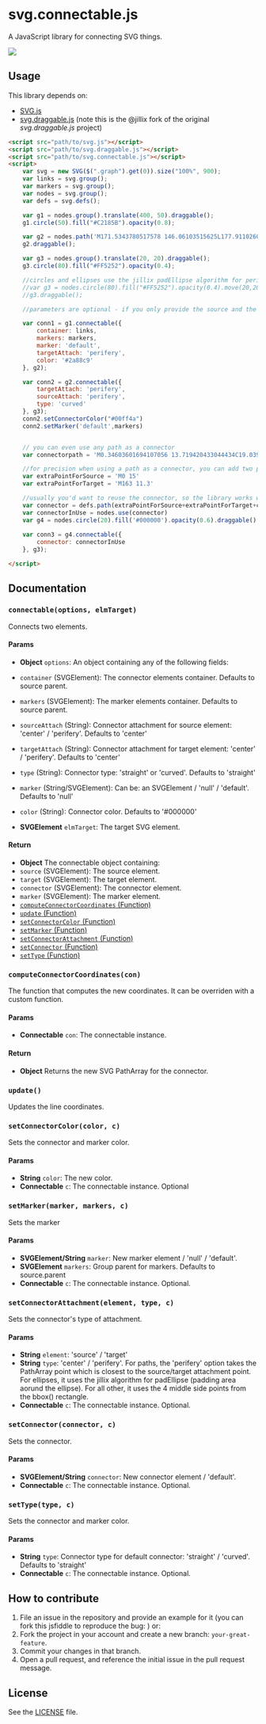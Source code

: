 svg.connectable.js
==================
A JavaScript library for connecting SVG things.

![](/connectable.png)

## Usage

This library depends on:

 - [SVG.js](https://github.com/wout/svg.js)
 - [svg.draggable.js](https://github.com/jillix/svg.draggable.js) (note this is the @jillix fork of the original *svg.draggable.js* project)

```html
<script src="path/to/svg.js"></script>
<script src="path/to/svg.draggable.js"></script>
<script src="path/to/svg.connectable.js"></script>
<script>
    var svg = new SVG($(".graph").get(0)).size("100%", 900);
    var links = svg.group();
    var markers = svg.group();
    var nodes = svg.group();
    var defs = svg.defs();

    var g1 = nodes.group().translate(400, 50).draggable();
    g1.circle(50).fill("#C2185B").opacity(0.8);

    var g2 = nodes.path('M171.5343780517578 146.06103515625L177.91102600097656 126.95043182373047L192.97349548339844 113.02484130859375L211.7304229736328 104.78312683105469L231.62428283691406 100.80436706542969L252.0863494873047 100.80436706542969L272.2646484375 104.78312683105469L291.021484375 113.02484130859375L306.0840148925781 126.95043182373047L312.33636474609375 145.99163818359375L306.0840148925781 165.3169708251953L291.021484375 178.95843505859375L272.2646484375 187.48428344726562L252.0863494873047 191.46316528320312L231.62428283691406 191.46316528320312L211.7304229736328 187.48428344726562L192.97349548339844 178.95843505859375L177.91102600097656 165.3169708251953L171.5343780517578 146.06103515625Z').fill("#E91E63").opacity(0.6)
    g2.draggable();

    var g3 = nodes.group().translate(20, 20).draggable();
    g3.circle(80).fill("#FF5252").opacity(0.4);

    //circles and ellipses use the jillix padEllipse algorithm for perifery points. Try it out with g3 without the container group:
    //var g3 = nodes.circle(80).fill("#FF5252").opacity(0.4).move(20,20);
    //g3.draggable();

    //parameters are optional - if you only provide the source and the target, you will get a straight path connecting the two elements' centers, with no marker(arrow), black ('#000000') color.

    var conn1 = g1.connectable({
        container: links,
        markers: markers,
        marker: 'default',
        targetAttach: 'perifery',
        color: '#2a88c9'
    }, g2);

    var conn2 = g2.connectable({
        targetAttach: 'perifery',
        sourceAttach: 'perifery',
        type: 'curved'
    }, g3);
    conn2.setConnectorColor("#00ff4a")
    conn2.setMarker('default',markers)


    // you can even use any path as a connector
    var connectorpath = 'M0.34603601694107056 13.719420433044434C19.039979934692383 13.31098747253418 43.52296447753906 16.02077865600586 30.993101119995117 -6.703379154205322C36.599334716796875 -11.906962394714355 57.15462112426758 1.2759649753570557 62.7608528137207 6.479549884796143C99.10176849365234 6.479549884796143 101.08106231689453 -10.086503982543945 162.15802001953125 11.319366455078125C96.03795623779297 31.165008544921875 100.22242736816406 19.279720306396484 63.88154983520508 19.279720306396484C63.88154983520508 19.279720306396484 48.56324005126953 33.8869514465332 33.84909439086914 36.53312301635742C41.52180480957031 11.509580612182617 18.957279205322266 16.413288116455078 0.4546089470386505 17.141387939453125Z '

    //for precision when using a path as a connector, you can add two points for using as source and target attachment points. If not, the default will be bbox().x+bbox().width/2, bbox().y for source  and be bbox().x+bbox().width/2, bbox().y2 (connector's bbox)
    var extraPointForSource = 'M0 15'
    var extraPointForTarget = 'M163 11.3'

    //usually you'd want to reuse the connector, so the library works with elements initialized through use()
    var connector = defs.path(extraPointForSource+extraPointForTarget+connectorpath).fill('#00ff4a').opacity(0.8)
    var connectorInUse = nodes.use(connector)
    var g4 = nodes.circle(20).fill('#000000').opacity(0.6).draggable()
    
    var conn3 = g4.connectable({
        connector: connectorInUse
    }, g3);

</script>
```

## Documentation

### `connectable(options, elmTarget)`
Connects two elements.

#### Params
- **Object** `options`: An object containing any of the following fields:
 - `container` (SVGElement): The connector elements container. Defaults to source parent.
 - `markers` (SVGElement): The marker elements container. Defaults to source parent.
 - `sourceAttach` (String): Connector attachment for source element: 'center' / 'perifery'. Defaults to 'center'
 - `targetAttach` (String): Connector attachment for target element: 'center' / 'perifery'. Defaults to 'center'
 - `type` (String): Connector type: 'straight' or 'curved'. Defaults to 'straight'
 - `marker` (String/SVGElement): Can be: an SVGElement / 'null' / 'default'. Defaults to 'null'
 - `color` (String): Connector color. Defaults to '#000000'

- **SVGElement** `elmTarget`: The target SVG element.

#### Return
- **Object** The connectable object containing:
 - `source` (SVGElement): The source element.
 - `target` (SVGElement): The target element.
 - `connector` (SVGElement): The connector element.
 - `marker` (SVGElement): The marker element.
 - [`computeConnectorCoordinates` (Function)](#computeconnectorcoordinatescon)
 - [`update` (Function)](#update)
 - [`setConnectorColor` (Function)](#setconnectorcolorcolor-c)
 - [`setMarker` (Function)](#setmarker)
 - [`setConnectorAttachment` (Function)](#setconnectorattachment)
 - [`setConnector` (Function)](#setconnector)
 - [`setType` (Function)](#settype)

### `computeConnectorCoordinates(con)`
The function that computes the new coordinates.
It can be overriden with a custom function.

#### Params
- **Connectable** `con`: The connectable instance.

#### Return
- **Object** Returns the new SVG PathArray for the connector.

### `update()`
Updates the line coordinates.

### `setConnectorColor(color, c)`
Sets the connector and marker color.

#### Params
- **String** `color`: The new color.
- **Connectable** `c`: The connectable instance. Optional

### `setMarker(marker, markers, c)`
Sets the marker

#### Params
- **SVGElement/String** `marker`: New marker element / 'null' / 'default'.
- **SVGElement** `markers`: Group parent for markers. Defaults to source.parent
- **Connectable** `c`: The connectable instance. Optional.

### `setConnectorAttachment(element, type, c)`
Sets the connector's type of attachment.

#### Params
- **String** `element`: 'source' / 'target'
- **String** `type`: 'center' / 'perifery'. For paths, the 'perifery' option takes the PathArray point which is closest to the source/target attachment point. For ellipses, it uses the jillix algorithm for padEllipse (padding area aorund the ellipse). For all other, it uses the 4 middle side points from the bbox() rectangle.
- **Connectable** `c`: The connectable instance. Optional.

### `setConnector(connector, c)`
Sets the connector.

#### Params
- **SVGElement/String** `connector`: New connector element / 'default'.
- **Connectable** `c`: The connectable instance. Optional.

### `setType(type, c)`
Sets the connector and marker color.

#### Params
- **String** `type`: Connector type for default connector: 'straight' / 'curved'. Defaults to 'straight'
- **Connectable** `c`: The connectable instance. Optional.

## How to contribute
1. File an issue in the repository and provide an example for it (you can fork this jsfiddle to reproduce the bug: ) or:
2. Fork the project in your account and create a new branch:
   `your-great-feature`.
3. Commit your changes in that branch.
4. Open a pull request, and reference the initial issue in the pull request
   message.

## License
See the [LICENSE](./LICENSE) file.
